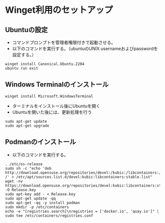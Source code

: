 # Winget利用のセットアップ

## Ubuntuの設定

* コマンドプロンプトを管理者権限付きで起動させる。
* 以下のコマンドを実行する。（ubuntuのUNIX usernameおよびpasswordを設定する。）

```shell
winget install Canonical.Ubuntu.2204
ubuntu run exit
```

## Windows Terminalのインストール

```
winget install Microsoft.WindowsTerminal
```

* ターミナルをインストール後にUbuntuを開く
* Ubuntuを開いた後には、更新処理を行う

```
sudo apt-get update
sudo apt-get upgrade
```

## Podmanのインストール

* 以下のコマンドを実行する。

```
. /etc/os-release
sudo sh -c "echo 'deb http://download.opensuse.org/repositories/devel:/kubic:/libcontainers:/stable/x${NAME}_${VERSION_ID}/ /' > /etc/apt/sources.list.d/devel:kubic:libcontainers:stable.list"
wget -nv https://download.opensuse.org/repositories/devel:kubic:libcontainers:stable/x${NAME}_${VERSION_ID}/Release.key -O Release.key
sudo apt-key add - < Release.key
sudo apt-get update -qq
sudo apt-get -qq -y install podman
sudo mkdir -p /etc/containers
echo -e "[registries.search]\nregistries = ['docker.io', 'quay.io']" | sudo tee /etc/containers/registries.conf
```
